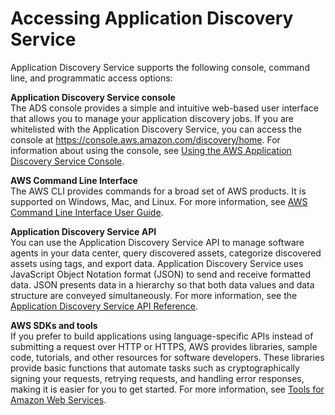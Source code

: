 # Accessing Application Discovery Service<a name="accessing-appdiscovery"></a>

Application Discovery Service supports the following console, command line, and programmatic access options:

**Application Discovery Service console**  
The ADS console provides a simple and intuitive web\-based user interface that allows you to manage your application discovery jobs\. If you are whitelisted with the Application Discovery Service, you can access the console at [https://console\.aws\.amazon\.com/discovery/home](https://console.aws.amazon.com/discovery/home)\. For information about using the console, see [Using the AWS Application Discovery Service Console](console_walkthrough.md)\.

**AWS Command Line Interface**  
The AWS CLI provides commands for a broad set of AWS products\. It is supported on Windows, Mac, and Linux\. For more information, see [AWS Command Line Interface User Guide](http://docs.aws.amazon.com/cli/latest/userguide/)\.

**Application Discovery Service API**  
You can use the Application Discovery Service API to manage software agents in your data center, query discovered assets, categorize discovered assets using tags, and export data\. Application Discovery Service uses JavaScript Object Notation format \(JSON\) to send and receive formatted data\. JSON presents data in a hierarchy so that both data values and data structure are conveyed simultaneously\. For more information, see the [Application Discovery Service API Reference](http://docs.aws.amazon.com/application-discovery/latest/APIReference/)\.

**AWS SDKs and tools**  
If you prefer to build applications using language\-specific APIs instead of submitting a request over HTTP or HTTPS, AWS provides libraries, sample code, tutorials, and other resources for software developers\. These libraries provide basic functions that automate tasks such as cryptographically signing your requests, retrying requests, and handling error responses, making it is easier for you to get started\. For more information, see [Tools for Amazon Web Services](https://aws.amazon.com/tools/)\.